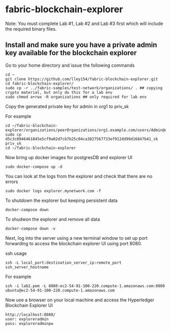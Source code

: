 # fabric-blockchain-explorer
Note: You must complete Lab #1, Lab #2 and Lab #3 first which will include the required binary files.

## Install and make sure you have a private admin key available for the blockchain explorer

Go to your home directory and issue the following commands
```
cd ~
git clone https://github.com/lley154/fabric-blockchain-explorer.git
cd fabric-blockchain-explorer/
sudo cp -r ../fabric-samples/test-network/organizations/ . ## copying crypto material, but only do this for a lab env
sudo chmod a+rwx -R organizations ## only required for lab env

```
Copy the generated private key for admin in org1 to priv_sk

For example
```
cd ~/fabric-blockchain-explorer/organizations/peerOrganizations/org1.example.com/users/Admin@org1.example.com/msp/keystore/
sudo cp d5c3c0946461845e5cf9a02d7cb7b25c04ca3827567733ef912dd99d16847b41_sk priv_sk
cd ~/fabric-blockchain-explorer
```
Now bring up docker images for postgresDB and explorer UI
```
sudo docker-compose up -d
```
You can look at the logs from the explorer and check that there are no errors
```
sudo docker logs explorer.mynetwork.com -f
```

To shutdown the explorer but keeping persistent data
```
docker-compose down
```

To shudwon the explorer and remove all data
```
docker-compose down -v
```


Next, log into the server using a new terminal window to set up port forwarding to access the blockchain explorer UI using port 8080.

ssh usage
```
ssh -L local_port:destination_server_ip:remote_port ssh_server_hostname
```
For example
```
ssh -i lab2.pem -L 8080:ec2-54-91-100-220.compute-1.amazonaws.com:8080 ubuntu@ec2-54-91-100-220.compute-1.amazonaws.com
```
Now use a browser on your local machine and access the Hyperledger Blockchain Explorer UI
```
http://localhost:8080/
user: exploreradmin
pass: exploreradminpw
```

